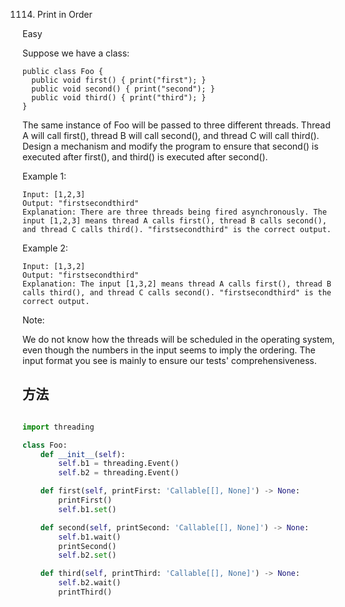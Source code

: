 1114. Print in Order


Easy


Suppose we have a class:

```
public class Foo {
  public void first() { print("first"); }
  public void second() { print("second"); }
  public void third() { print("third"); }
}
```

The same instance of Foo will be passed to three different threads. Thread A will call first(), thread B will call second(), and thread C will call third(). Design a mechanism and modify the program to ensure that second() is executed after first(), and third() is executed after second().

 

Example 1:

```
Input: [1,2,3]
Output: "firstsecondthird"
Explanation: There are three threads being fired asynchronously. The input [1,2,3] means thread A calls first(), thread B calls second(), and thread C calls third(). "firstsecondthird" is the correct output.
```

Example 2:

```
Input: [1,3,2]
Output: "firstsecondthird"
Explanation: The input [1,3,2] means thread A calls first(), thread B calls third(), and thread C calls second(). "firstsecondthird" is the correct output.
```

Note:

We do not know how the threads will be scheduled in the operating system, even though the numbers in the input seems to imply the ordering. The input format you see is mainly to ensure our tests' comprehensiveness.


## 方法



```python

import threading

class Foo:
    def __init__(self):
        self.b1 = threading.Event()
        self.b2 = threading.Event()

    def first(self, printFirst: 'Callable[[], None]') -> None:
        printFirst()
        self.b1.set()

    def second(self, printSecond: 'Callable[[], None]') -> None:
        self.b1.wait()
        printSecond()
        self.b2.set()

    def third(self, printThird: 'Callable[[], None]') -> None:
        self.b2.wait()
        printThird()
```
